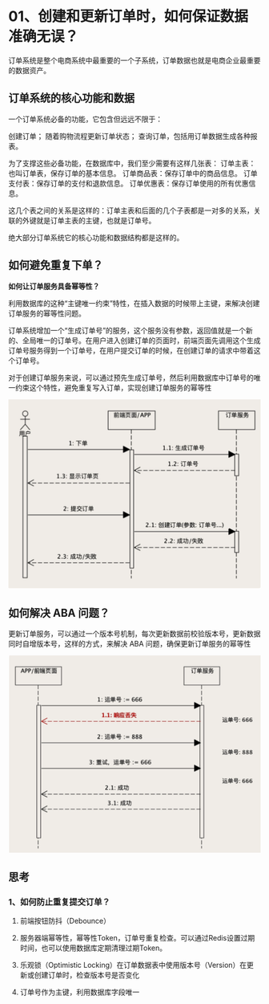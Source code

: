# 01、创建和更新订单时，如何保证数据准确无误？

订单系统是整个电商系统中最重要的一个子系统，订单数据也就是电商企业最重要的数据资产。

## 订单系统的核心功能和数据

一个订单系统必备的功能，它包含但远远不限于：

创建订单；
随着购物流程更新订单状态；
查询订单，包括用订单数据生成各种报表。

为了支撑这些必备功能，在数据库中，我们至少需要有这样几张表：
订单主表：也叫订单表，保存订单的基本信息。
订单商品表：保存订单中的商品信息。
订单支付表：保存订单的支付和退款信息。
订单优惠表：保存订单使用的所有优惠信息。

这几个表之间的关系是这样的：订单主表和后面的几个子表都是一对多的关系，关联的外键就是订单主表的主键，也就是订单号。

绝大部分订单系统它的核心功能和数据结构都是这样的。

## 如何避免重复下单？

**如何让订单服务具备幂等性？**

利用数据库的这种“主键唯一约束”特性，在插入数据的时候带上主键，来解决创建订单服务的幂等性问题。

订单系统增加一个“生成订单号”的服务，这个服务没有参数，返回值就是一个新的、全局唯一的订单号。在用户进入创建订单的页面时，前端页面先调用这个生成订单号服务得到一个订单号，在用户提交订单的时候，在创建订单的请求中带着这个订单号。

对于创建订单服务来说，可以通过预先生成订单号，然后利用数据库中订单号的唯一约束这个特性，避免重复写入订单，实现创建订单服务的幂等性

![image-20240823163909168](01、创建和更新订单时，如何保证数据准确无误？.assets/image-20240823163909168.png)

## 如何解决 ABA 问题？

更新订单服务，可以通过一个版本号机制，每次更新数据前校验版本号，更新数据同时自增版本号，这样的方式，来解决 ABA 问题，确保更新订单服务的幂等性

![image-20240823165732968](01、创建和更新订单时，如何保证数据准确无误？.assets/image-20240823165732968.png)

## 思考

### 1、如何防止重复提交订单？

1. 前端按钮防抖（Debounce）

2. 服务器端幂等性，幂等性Token，订单号重复检查。可以通过Redis设置过期时间，也可以使用数据库定期清理过期Token。

3. 乐观锁（Optimistic Locking）在订单数据表中使用版本号（Version）在更新或创建订单时，检查版本号是否变化

4. 订单号作为主键，利用数据库字段唯一
